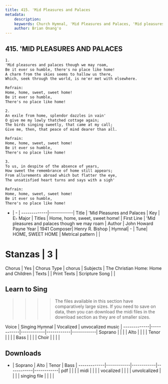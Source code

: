 ```yaml
---
title: 415. 'Mid Pleasures and Palaces
metadata:
    description: 
    keywords: Church Hymnal, 'Mid Pleasures and Palaces, 'Mid pleasures and palaces though we may roam, Home, home, sweet, sweet home!
    author: Brian Onang'o
---
```



## 415. 'MID PLEASURES AND PALACES

```txt
1.
'Mid pleasures and palaces though we may roam, 
Be it ever so humble, there's no place like home! 
A charm from the skies seems to hallow us there, 
Which, seek through the world, is ne'er met with elsewhere. 

Refrain:
Home, home, sweet, sweet home! 
Be it ever so humble, 
There's no place like home! 

2.
An exile from home, splendor dazzles in vain' 
O give me my lowly thatched cottage again; 
The birds singing sweetly, that came at my call; 
Give me, then, that peace of mind dearer than all. 

Refrain:
Home, home, sweet, sweet home! 
Be it ever so humble, 
There's no place like home! 

3.
To us, in despite of the absence of years, 
How sweet the remembrance of home still appears; 
From allurements abroad which but flatter the eye, 
The unsatisfied heart turns and says with a sigh'

Refrain:
Home, home, sweet, sweet home! 
Be it ever so humble, 
There's no place like home! 

```

- |   -  |
-------------|------------|
Title | 'Mid Pleasures and Palaces |
Key | E♭ Major |
Titles | Home, home, sweet, sweet home! |
First Line | 'Mid pleasures and palaces though we may roam |
Author | John Howard Payne
Year | 1941
Composer| Henry R. Bishop |
Hymnal|  - |
Tune| HOME, SWEET HOME |
Metrical pattern | |
# Stanzas | 3 |
Chorus | Yes |
Chorus Type | chorus |
Subjects | The Christian Home: Home and Children |
Texts |  |
Print Texts | 
Scripture Song |  |
  
## Learn to Sing

>>>> The files available in this section have comparatively large sizes. If you need to save on data, then you can download the midi files in the download section as they are of smaller sizes.

Voice |  Singing Hymnal | Vocalized | unvocalized music |
-------------|------------|------------|------------|------------|
Soprano | | | |
Alto | | | |
Tenor | | | |
Bass | | | |
Choir | | | |

## Downloads

- |  Soprano | Alto | Tenor | Bass |
-------------|------------|------------|------------|------------|
pdf | | | |
midi | | | |
vocalized | | | |
unvolcalized | | | |
singing file | | | |
  